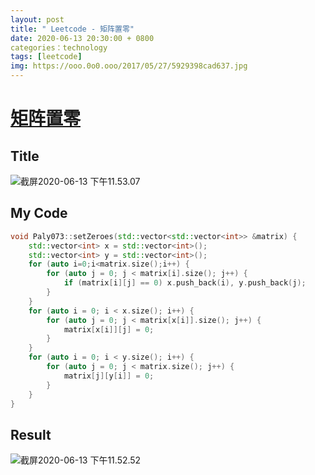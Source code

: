 ```yaml
---
layout: post
title: " Leetcode - 矩阵置零"
date: 2020-06-13 20:30:00 + 0800
categories：technology
tags: [leetcode]
img: https://ooo.0o0.ooo/2017/05/27/5929398cad637.jpg
---
```

# [矩阵置零](https://leetcode-cn.com/problems/set-matrix-zeroes/)

## Title

![截屏2020-06-13 下午11.53.07](https://tva1.sinaimg.cn/large/007S8ZIlly1gfr3mgf8qwj30yw0mojtf.jpg)

## My Code

```c++
void Paly073::setZeroes(std::vector<std::vector<int>> &matrix) {
    std::vector<int> x = std::vector<int>();
    std::vector<int> y = std::vector<int>();
    for (auto i=0;i<matrix.size();i++) {
        for (auto j = 0; j < matrix[i].size(); j++) {
            if (matrix[i][j] == 0) x.push_back(i), y.push_back(j);
        }
    }
    for (auto i = 0; i < x.size(); i++) {
        for (auto j = 0; j < matrix[x[i]].size(); j++) {
            matrix[x[i]][j] = 0;
        }
    }
    for (auto i = 0; i < y.size(); i++) {
        for (auto j = 0; j < matrix.size(); j++) {
            matrix[j][y[i]] = 0;
        }
    }
}
```

## Result

![截屏2020-06-13 下午11.52.52](https://tva1.sinaimg.cn/large/007S8ZIlly1gfr3m7mudij30y20d20u7.jpg)


